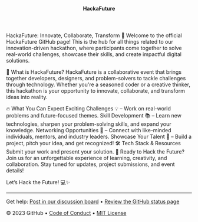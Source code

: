 <header>

<!--
  <<< Author notes: Course header >>>
  Include a 1280×640 image, course title in sentence case, and a concise description in emphasis.
  In your repository settings: enable template repository, add your 1280×640 social image, auto delete head branches.
  Add your open source license, GitHub uses MIT license.
-->



**HackaFuture**

</header>

<!--
  <<< Author notes: Step 1 >>>
  Choose 3-5 steps for your course.
  The first step is always the hardest, so pick something easy!
  Link to docs.github.com for further explanations.
  Encourage users to open new tabs for steps!
-->


HackaFuture: Innovate, Collaborate, Transform 🚀
Welcome to the official HackaFuture GitHub page! This is the hub for all things related to our innovation-driven hackathon, where participants come together to solve real-world challenges, showcase their skills, and create impactful digital solutions.

🌟 What is HackaFuture?
HackaFuture is a collaborative event that brings together developers, designers, and problem-solvers to tackle challenges through technology. Whether you're a seasoned coder or a creative thinker, this hackathon is your opportunity to innovate, collaborate, and transform ideas into reality.

🔥 What You Can Expect
Exciting Challenges 💡 – Work on real-world problems and future-focused themes.
Skill Development 📚 – Learn new technologies, sharpen your problem-solving skills, and expand your knowledge.
Networking Opportunities 🤝 – Connect with like-minded individuals, mentors, and industry leaders.
Showcase Your Talent 🎤 – Build a project, pitch your idea, and get recognized!
🛠 Tech Stack & Resources
Submit your work and present your solution.
🚀 Ready to Hack the Future?
Join us for an unforgettable experience of learning, creativity, and collaboration. Stay tuned for updates, project submissions, and event details!

Let’s Hack the Future! 💻✨

<footer>

<!--
  <<< Author notes: Footer >>>
  Add a link to get support, GitHub status page, code of conduct, license link.
-->

---

Get help: [Post in our discussion board](https://github.com/orgs/skills/discussions/categories/github-pages) &bull; [Review the GitHub status page](https://www.githubstatus.com/)

&copy; 2023 GitHub &bull; [Code of Conduct](https://www.contributor-covenant.org/version/2/1/code_of_conduct/code_of_conduct.md) &bull; [MIT License](https://gh.io/mit)

</footer>
